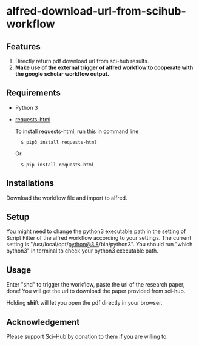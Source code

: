 # alfred-download-url-from-scihub-workflow

## Features

1. Directly return pdf download url from sci-hub results.
1. **Make use of the external trigger of alfred workflow to cooperate with the google scholar workflow output.**

## Requirements

- Python 3
- [requests-html](https://github.com/psf/requests-html.git)

  To install requests-html, run this in command line

        $ pip3 install requests-html

  Or

        $ pip install requests-html

## Installations

Download the workflow file and import to alfred.

## Setup

You might need to change the python3 executable path in the setting of Script Filter of the alfred workflow according to your settings.
The current setting is "/usr/local/opt/python@3.8/bin/python3". You should run "which python3" in terminal to check your python3 executable path.

## Usage

Enter "shd" to trigger the workflow, paste the url of the research paper, done! You will get the url to download the paper provided from sci-hub.

Holding **shift** will let you open the pdf directly in your browser.

## Acknowledgement

Please support Sci–Hub by donation to them if you are willing to.
